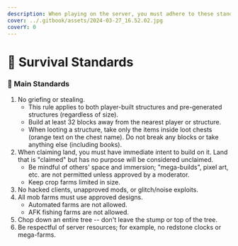 ```yaml
---
description: When playing on the server, you must adhere to these standards.
cover: ../.gitbook/assets/2024-03-27_16.52.02.jpg
coverY: 0
---
```


# 📗 Survival Standards

### 📗 Main Standards

1. No griefing or stealing.
   * This rule applies to both player-built structures and pre-generated structures (regardless of size).
   * Build at least 32 blocks away from the nearest player or structure.
   * When looting a structure, take only the items inside loot chests (orange text on the chest name). Do not break any blocks or take anything else (including books).
2. When claiming land, you must have immediate intent to build on it. Land that is "claimed" but has no purpose will be considered unclaimed.
   * Be mindful of others' space and immersion; "mega-builds", pixel art, etc. are not permitted unless approved by a moderator.
   * Keep crop farms limited in size.
3. No hacked clients, unapproved mods, or glitch/noise exploits.
4. All mob farms must use approved designs.
   * Automated farms are not allowed.
   * AFK fishing farms are not allowed.&#x20;
5. Chop down an entire tree -- don't leave the stump or top of the tree.
6. Be respectful of server resources; for example, no redstone clocks or mega-farms.
